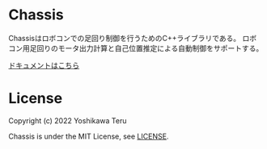 # Chassis
Chassisはロボコンでの足回り制御を行うためのC++ライブラリである。
ロボコン用足回りのモータ出力計算と自己位置推定による自動制御をサポートする。

[ドキュメントはこちら](./https://teruyamato0731.github.io/Chassis/)

# License
Copyright (c) 2022 Yoshikawa Teru

Chassis is under the MIT License, see [LICENSE](./LICENSE).
